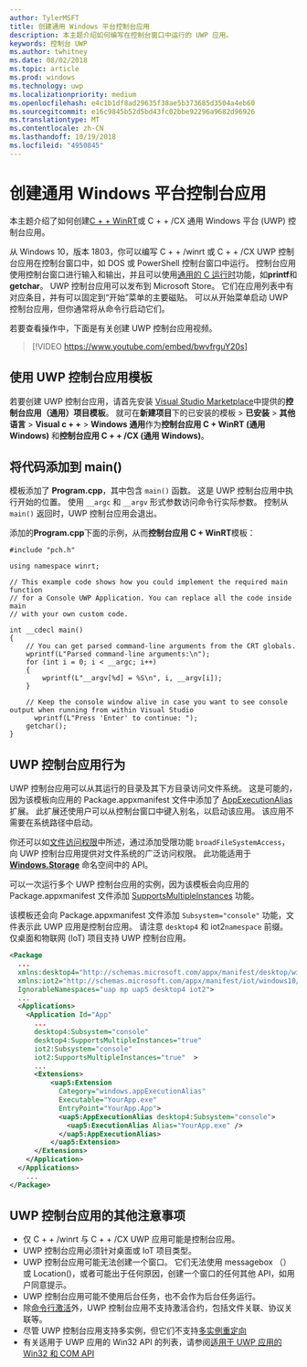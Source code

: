 ```yaml
---
author: TylerMSFT
title: 创建通用 Windows 平台控制台应用
description: 本主题介绍如何编写在控制台窗口中运行的 UWP 应用。
keywords: 控制台 UWP
ms.author: twhitney
ms.date: 08/02/2018
ms.topic: article
ms.prod: windows
ms.technology: uwp
ms.localizationpriority: medium
ms.openlocfilehash: e4c1b1df8ad29635f38ae5b373685d3504a4eb60
ms.sourcegitcommit: e16c9845b52d5bd43fc02bbe92296a9682d96926
ms.translationtype: MT
ms.contentlocale: zh-CN
ms.lasthandoff: 10/19/2018
ms.locfileid: "4950845"
---
```

# <a name="create-a-universal-windows-platform-console-app"></a>创建通用 Windows 平台控制台应用

本主题介绍了如何创建[C + + WinRT](/windows/uwp/cpp-and-winrt-apis/intro-to-using-cpp-with-winrt)或 C + + /CX 通用 Windows 平台 (UWP) 控制台应用。

从 Windows 10，版本 1803，你可以编写 C + + /winrt 或 C + + /CX UWP 控制台应用在控制台窗口中，如 DOS 或 PowerShell 控制台窗口中运行。 控制台应用使用控制台窗口进行输入和输出，并且可以使用[通用的 C 运行时](/cpp/c-runtime-library/reference/crt-alphabetical-function-reference)功能，如**printf**和**getchar**。 UWP 控制台应用可以发布到 Microsoft Store。 它们在应用列表中有对应条目，并有可以固定到“开始”菜单的主要磁贴。 可以从开始菜单启动 UWP 控制台应用，但你通常将从命令行启动它们。

若要查看操作中，下面是有关创建 UWP 控制台应用视频。

> [!VIDEO https://www.youtube.com/embed/bwvfrguY20s]

## <a name="use-a-uwp-console-app-template"></a>使用 UWP 控制台应用模板 

若要创建 UWP 控制台应用，请首先安装 [Visual Studio Marketplace](https://marketplace.visualstudio.com/items?itemName=AndrewWhitechapelMSFT.ConsoleAppUniversal)中提供的**控制台应用（通用）项目模板**。 就可在**新建项目**下的已安装的模板 > **已安装** > **其他语言** > **Visual c + +** > **Windows 通用**作为**控制台应用 C + WinRT (通用 Windows)** 和**控制台应用 C + + /CX (通用 Windows)**。

## <a name="add-your-code-to-main"></a>将代码添加到 main()

模板添加了 **Program.cpp**，其中包含 `main()` 函数。 这是 UWP 控制台应用中执行开始的位置。 使用 `__argc` 和 `__argv` 形式参数访问命令行实际参数。 控制从 `main()` 返回时，UWP 控制台应用会退出。

添加的**Program.cpp**下面的示例，从而**控制台应用 C + WinRT**模板：

```cppwinrt
#include "pch.h"

using namespace winrt;

// This example code shows how you could implement the required main function
// for a Console UWP Application. You can replace all the code inside main
// with your own custom code.

int __cdecl main()
{
    // You can get parsed command-line arguments from the CRT globals.
    wprintf(L"Parsed command-line arguments:\n");
    for (int i = 0; i < __argc; i++)
    {
        wprintf(L"__argv[%d] = %S\n", i, __argv[i]);
    }

    // Keep the console window alive in case you want to see console output when running from within Visual Studio
      wprintf(L"Press 'Enter' to continue: ");
    getchar();
}
```

## <a name="uwp-console-app-behavior"></a>UWP 控制台应用行为

UWP 控制台应用可以从其运行的目录及其下方目录访问文件系统。 这是可能的，因为该模板向应用的 Package.appxmanifest 文件中添加了 [AppExecutionAlias](https://docs.microsoft.com/uwp/schemas/appxpackage/uapmanifestschema/element-uap5-appexecutionalias) 扩展。 此扩展还使用户可以从控制台窗口中键入别名，以启动该应用。 该应用不需要在系统路径中启动。

你还可以如[文件访问权限](https://docs.microsoft.com/windows/uwp/files/file-access-permissions)中所述，通过添加受限功能 `broadFileSystemAccess`，向 UWP 控制台应用提供对文件系统的广泛访问权限。 此功能适用于 [**Windows.Storage**](https://msdn.microsoft.com/library/windows/apps/BR227346) 命名空间中的 API。

可以一次运行多个 UWP 控制台应用的实例，因为该模板会向应用的 Package.appxmanifest 文件添加 [SupportsMultipleInstances](multi-instance-uwp.md) 功能。

该模板还会向 Package.appxmanifest 文件添加 `Subsystem="console"` 功能，文件表示此 UWP 应用是控制台应用。 请注意 `desktop4` 和 iot2`namespace` 前缀。 仅桌面和物联网 (IoT) 项目支持 UWP 控制台应用。

```xml
<Package
  ...
  xmlns:desktop4="http://schemas.microsoft.com/appx/manifest/desktop/windows10/4" 
  xmlns:iot2="http://schemas.microsoft.com/appx/manifest/iot/windows10/2" 
  IgnorableNamespaces="uap mp uap5 desktop4 iot2">
  ...
  <Applications>
    <Application Id="App"
      ...
      desktop4:Subsystem="console" 
      desktop4:SupportsMultipleInstances="true" 
      iot2:Subsystem="console" 
      iot2:SupportsMultipleInstances="true"  >
      ...
      <Extensions>
          <uap5:Extension 
            Category="windows.appExecutionAlias" 
            Executable="YourApp.exe" 
            EntryPoint="YourApp.App">
            <uap5:AppExecutionAlias desktop4:Subsystem="console">
              <uap5:ExecutionAlias Alias="YourApp.exe" />
            </uap5:AppExecutionAlias>
          </uap5:Extension>
      </Extensions>
    </Application>
  </Applications>
    ...
</Package>
```

## <a name="additional-considerations-for-uwp-console-apps"></a>UWP 控制台应用的其他注意事项

- 仅 C + + /winrt 与 C + + /CX UWP 应用可能是控制台应用。
- UWP 控制台应用必须针对桌面或 IoT 项目类型。
- UWP 控制台应用可能无法创建一个窗口。 它们无法使用 messagebox （） 或 Location()，或者可能出于任何原因，创建一个窗口的任何其他 API，如用户同意提示。
- UWP 控制台应用可能不使用后台任务，也不会作为后台任务运行。
- 除[命令行激活](https://blogs.windows.com/buildingapps/2017/07/05/command-line-activation-universal-windows-apps/#5YJUzjBoXCL4MhAe.97)外，UWP 控制台应用不支持激活合约，包括文件关联、协议关联等。
- 尽管 UWP 控制台应用支持多实例，但它们不支持[多实例重定向](multi-instance-uwp.md)
- 有关适用于 UWP 应用的 Win32 API 的列表，请参阅[适用于 UWP 应用的 Win32 和 COM API](https://docs.microsoft.com/uwp/win32-and-com/win32-and-com-for-uwp-apps)